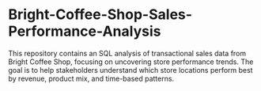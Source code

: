 # Bright-Coffee-Shop-Sales-Performance-Analysis
This repository contains an SQL analysis of transactional sales data from Bright Coffee Shop, focusing on uncovering store performance trends. The goal is to help stakeholders understand which store locations perform best by revenue, product mix, and time-based patterns.
